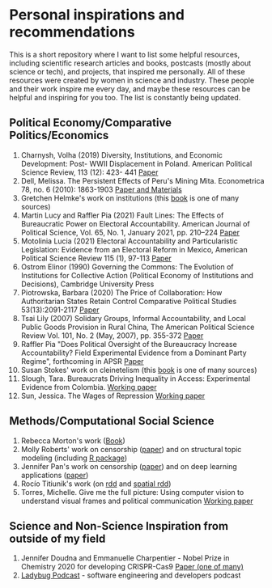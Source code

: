 # Personal inspirations and recommendations

This is a short repository where I want to list some helpful resources, including scientific research articles and books, postcasts (mostly about science or tech), and projects, that inspired me personally. All of these resources were created by women in science and industry. These people and their work inspire me every day, and maybe these resources can be helpful and inspiring for you too. The list is constantly being updated. 


## Political Economy/Comparative Politics/Economics
1. Charnysh, Volha (2019) Diversity, Institutions, and Economic Development: Post- WWII Displacement in Poland. American Political Science Review, 113 (12): 423- 441 [Paper](http://charnysh.net/documents/Charnysh_APSR_Diversity.pdf)
2. Dell, Melissa. The Persistent Effects of Peru's Mining Mita. Econometrica 78, no. 6 (2010): 1863-1903 [Paper and Materials](https://scholar.harvard.edu/dell/publications/persistent-effects-perus-mining-mita)
3. Gretchen Helmke's work on institutions (this [book](https://www.cambridge.org/core/books/institutions-on-the-edge/31E85B9FEC280DABF28939FDCE8D74F4) is one of many sources)
4. Martin Lucy and Raffler Pia (2021) Fault Lines: The Effects of Bureaucratic Power on Electoral Accountability. American Journal of Political Science, Vol. 65, No. 1, January 2021, pp. 210–224 [Paper](https://onlinelibrary.wiley.com/doi/full/10.1111/ajps.12530)
5. Motolinia Lucia (2021) Electoral Accountability and Particularistic Legislation: Evidence from an Electoral Reform in Mexico, American Political Science Review 115 (1), 97-113 [Paper](https://www.cambridge.org/core/journals/american-political-science-review/article/electoral-accountability-and-particularistic-legislation-evidence-from-an-electoral-reform-in-mexico/BCFD6B0C73B041C8C410594BDB232DB1)
6. Ostrom Elinor (1990) Governing the Commons: The Evolution of Institutions for Collective Action (Political Economy of Institutions and Decisions), Cambridge University Press 
7. Piotrowska, Barbara (2020) The Price of Collaboration: How Authoritarian States Retain Control Comparative Political Studies 53(13):2091-2117 [Paper](https://journals.sagepub.com/doi/full/10.1177/0010414020912277)
8. Tsai Lily (2007) Solidary Groups, Informal Accountability, and Local Public Goods Provision in Rural China, The American Political Science Review
Vol. 101, No. 2 (May, 2007), pp. 355-372 [Paper](https://www.jstor.org/stable/27644450?casa_token=g6Iv-ajXMLwAAAAA%3A1TgMfXRhlgQRHNvYJoc6HACUMDueUs7XWXyZMdp4uz_r5MWgDFWZnLEcs3yMGvLnESi1eGsOuAWgCsa-tJDvmeCljrXETHsIHnMxPuknGng414kMxzE&seq=1#metadata_info_tab_contents)
9. Raffler Pia "Does Political Oversight of the Bureaucracy Increase Accountability? Field Experimental Evidence from a Dominant Party Regime", forthcoming in APSR [Paper](http://piaraffler.com/wp-content/uploads/2020/12/Raffler_Political-Oversight_Nov202020.pdf)
10. Susan Stokes' work on cleinetelism (this [book](https://www.cambridge.org/core/books/brokers-voters-and-clientelism/2346382B38862E36C09042C79EA1510) is one of many sources)
11. Slough, Tara. Bureaucrats Driving Inequality in Access: Experimental Evidence from Colombia. [Working paper](http://taraslough.com/assets/pdf/colombia_audit.pdf)
12. Sun, Jessica. The Wages of Repression [Working paper](https://www.jessicasarasun.com/uploads/1/2/2/2/122254029/sun_wages.pdf)


## Methods/Computational Social Science
1. Rebecca Morton's work ([Book](https://www.cambridge.org/core/books/experimental-political-science-and-the-study-of-causality/2397505B914209DEFC855CA139259418))
2. Molly Roberts' work on censorship ([paper](https://www.cambridge.org/core/journals/american-political-science-review/article/abs/how-censorship-in-china-allows-government-criticism-but-silences-collective-expression/C7EF4A9C9D59425C2D09D83742C1FE00)) and on structural topic modeling (including [R package](https://cran.r-project.org/web/packages/stm/vignettes/stmVignette.pdf))
3. Jennifer Pan's work on censorship ([paper](https://www.cambridge.org/core/journals/american-political-science-review/article/abs/how-censorship-in-china-allows-government-criticism-but-silences-collective-expression/C7EF4A9C9D59425C2D09D83742C1FE00)) and on deep learning applications ([paper](https://journals-sagepub-com.ezp.lib.rochester.edu/doi/full/10.1177/0081175019860244?utm_source=summon&utm_medium=discovery-provider)) 
4. Rocío Titiunik's work (on [rdd](https://journals.sagepub.com/doi/abs/10.1177/1536867X1701700208) and [spatial rdd](https://www.cambridge.org/core/journals/political-analysis/article/geographic-boundaries-as-regression-discontinuities/2A59F3077F49AD2B908B531F6E458430))
5. Torres, Michelle. Give me the full picture: Using computer vision to understand visual frames and political communication [Working paper](https://www.dropbox.com/s/o9hqecmhwnhcck2/MT_Polmeth_VisualFraming.pdf?dl=0)



## Science and Non-Science Inspiration from outside of my field
1. Jennifer Doudna and Emmanuelle Charpentier - Nobel Prize in Chemistry 2020 for developing CRISPR-Cas9 [Paper (one of many)](https://science.sciencemag.org/content/337/6096/816.long) 
2. [Ladybug Podcast](https://www.ladybug.dev) - software engineering and developers podcast


